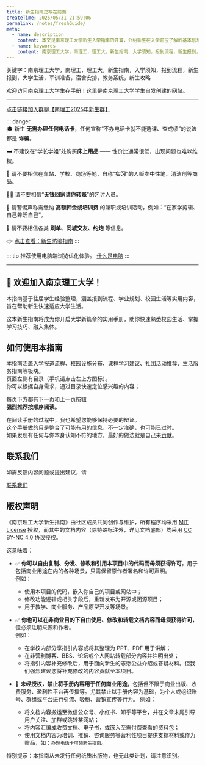 ```yaml
---
title: 新生指南之写在前面
createTime: 2025/05/31 21:59:06
permalink: /notes/freshGuide/
meta:
  - name: description
    content: 本文是南京理工大学新生入学指南的开篇，介绍新生在入学前应了解的基本信息、注意事项和实用建议，帮助你顺利开启大学生活。
  - name: keywords
    content: 南京理工大学，南理工，理工大，新生指南，入学须知，报到流程，新生报到，大学生活，军训准备，宿舍安排，教务系统，新生攻略
---
```


关键字：南京理工大学，南理工，理工大，新生指南，入学须知，报到流程，新生报到，大学生活，军训准备，宿舍安排，教务系统，新生攻略   

欢迎访问南京理工大学生存手册！这里是南京理工大学学生自发创建的网站。

---

 [点击链接加入群聊【南理工2025年新生群】](https://qm.qq.com/q/lpQB7nO77O)  
 
::: danger  
🎓 新生 **无需办理任何电话卡**，任何宣称“不办电话卡就不能选课、查成绩”的说法都是 **诈骗**。

🛏️ 不建议在“学长学姐”处购买**床上用品** —— 性价比通常很低，出现问题也难以维权。

🛒 请不要相信在车站、学校、商场等地，自称“**实习**”的人贩卖中性笔、清洁剂等商品。

🙅‍♀️ 请不要相信“**无钱回家请你转账**”的乞讨人员。

💸 请警惕声称需缴纳 **高额押金或培训费** 的兼职或培训活动，例如：“在家学剪辑、自己养活自己”。

🚫 请不要相信各类 **刷单、同城交友、约炮** 等信息。

👉  [点击查看：新生防骗指南](/notes/freshGuide/antiScam.html)
:::



::: tip
推荐使用电脑端浏览优化体验。
[什么是电脑](/%E9%80%89%E8%B4%AD%E6%8C%87%E5%8D%97/%E7%94%B5%E8%84%91%E9%80%89%E8%B4%AD.html)
:::

---

## :tada: 欢迎加入南京理工大学！

本指南基于往届学生经验整理，涵盖报到流程、学业规划、校园生活等实用内容，旨在帮助新生快速适应大学生活。  

这本新生指南将成为你开启大学新篇章的实用手册，助你快速熟悉校园生活、掌握学习技巧、融入集体。  

## 如何使用本指南

本指南涵盖入学报道流程、校园设施分布、课程学习建议、社团活动推荐、生活服务指南等板块。  
页面左侧有目录（手机请点击左上方图标）。  
你可以根据自身需求，通过目录快速定位感兴趣的内容；  

每页下方都有下一页和上一页按钮  
**强烈推荐按顺序阅读。**  

在阅读手册的过程中，我也希望您能够保持必要的辩证。   
这个手册做的只是整合了可能有用的信息，不一定准确，也可能已过时。  
如果发现有任何与你本身认知不符的地方，最好的做法就是自己来[贡献](/HowToContribute)。  

## 联系我们

如需反馈内容问题或提出建议，请

[联系我们](/about/contact.html)

## 版权声明

《南京理工大学新生指南》由社区成员共同创作与维护，所有程序均采用 [MIT License](https://opensource.org/licenses/MIT) 授权，而其中的文档内容（除特殊标注外，详见文档底部）均采用 [CC BY-NC 4.0](https://creativecommons.org/licenses/by-nc/4.0/) 协议授权。

 这意味着：


* ✅ **你可以自由复制、分发、修改和引用本项目中的代码而毋须获得许可**，用于包括商业用途在内的各种场景，只需保留原作者署名和许可声明。  
  例如：

  * 使用本项目的代码，嵌入你自己的项目或网站中；
  * 修改功能逻辑或相关字段后，重新发布为开源或闭源项目；
  * 用于教学、商业服务、产品原型开发等场景。

* ✅ **你也可以在非商业目的下自由使用、修改和转载文档内容而毋须获得许可**，但必须注明来源和作者。  
  例如：

  * 在学校内部分享指引内容或将其整理为 PPT、PDF 用于讲解；
  * 在非营利博客、BBS、论坛或个人网站转载部分内容并注明出处；
  * 将指引内容补充修改后，用于面向新生的志愿公益介绍或答疑材料。但我们强烈建议您将补充修改的内容贡献至本项目。

* 🚫 **未经授权，禁止将手册内容用于任何商业用途**，包括但不限于商业出版、收费服务、盈利性平台再传播等。尤其禁止以手册内容为基础，为个人或组织账号、群组或平台进行引流、吸粉、营销宣传等行为。
  例如：

  * 将文档内容搬运至微信公众号、小红书、知乎等平台，并在文章末尾引导用户关注、加群或跳转某网站；
  * 将内容汇编成收费文档、电子书，或嵌入至需付费查看的资料包；
  * 使用文档内容为培训、推销、咨询服务等营利性项目提供支撑材料或作为赠品，如：```办理电话卡可领新生指南```。


特别提示：本指南从未发行任何纸质出版物，也无此类计划，请注意识别。
